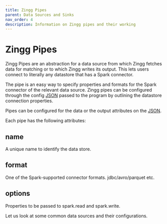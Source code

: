 ```yaml
---
title: Zingg Pipes
parent: Data Sources and Sinks
nav_order: 4
description: Information on Zingg pipes and their working
---
```


# Zingg Pipes

Zingg Pipes are an abstraction for a data source from which Zingg fetches data for matching or to which Zingg writes its output. This lets users connect to literally any datastore that has a Spark connector.

The pipe is an easy way to specify properties and formats for the Spark connector of the relevant data source. Zingg pipes can be configured through the config [JSON](../stepbystep/configuration/) passed to the program by outlining the datastore connection properties.

Pipes can be configured for the data or the output attributes on the [JSON](../stepbystep/configuration/).

Each pipe has the following attributes:

## name

A unique name to identify the data store.

## format

One of the Spark-supported connector formats. jdbc/avro/parquet etc.

## options

Properties to be passed to spark.read and spark.write.

Let us look at some common data sources and their configurations.
